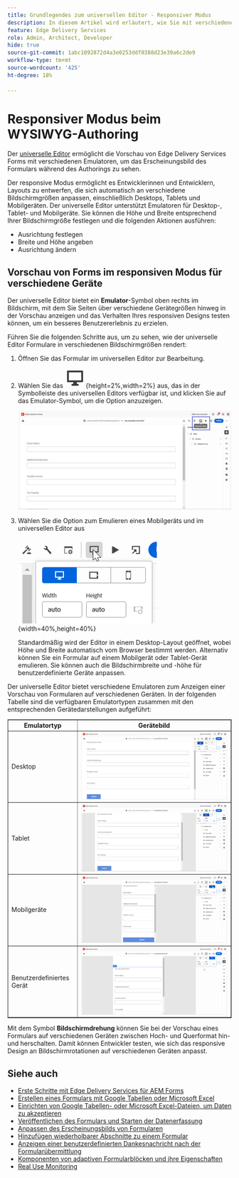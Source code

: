 ```yaml
---
title: Grundlegendes zum universellen Editor - Responsiver Modus
description: In diesem Artikel wird erläutert, wie Sie mit verschiedenen Emulatoren im universellen Editor eine Vorschau von Formularen anzeigen können, um ihr Erscheinungsbild während des Authorings zu visualisieren.
feature: Edge Delivery Services
role: Admin, Architect, Developer
hide: true
source-git-commit: 1abc1092872d4a3e0253ddf0388d23e39a6c2de9
workflow-type: tm+mt
source-wordcount: '425'
ht-degree: 18%

---
```



# Responsiver Modus beim WYSIWYG-Authoring

Der [universelle Editor](/help/edge/docs/forms/universal-editor/overview-universal-editor-for-edge-delivery-services-for-forms.md) ermöglicht die Vorschau von Edge Delivery Services Forms mit verschiedenen Emulatoren, um das Erscheinungsbild des Formulars während des Authorings zu sehen.

Der responsive Modus ermöglicht es Entwicklerinnen und Entwicklern, Layouts zu entwerfen, die sich automatisch an verschiedene Bildschirmgrößen anpassen, einschließlich Desktops, Tablets und Mobilgeräten. Der universelle Editor unterstützt Emulatoren für Desktop-, Tablet- und Mobilgeräte. Sie können die Höhe und Breite entsprechend Ihrer Bildschirmgröße festlegen und die folgenden Aktionen ausführen:
* Ausrichtung festlegen
* Breite und Höhe angeben
* Ausrichtung ändern

## Vorschau von Forms im responsiven Modus für verschiedene Geräte

Der universelle Editor bietet ein **Emulator**-Symbol oben rechts im Bildschirm, mit dem Sie Seiten über verschiedene Gerätegrößen hinweg in der Vorschau anzeigen und das Verhalten Ihres responsiven Designs testen können, um ein besseres Benutzererlebnis zu erzielen.

Führen Sie die folgenden Schritte aus, um zu sehen, wie der universelle Editor Formulare in verschiedenen Bildschirmgrößen rendert:

1. Öffnen Sie das Formular im universellen Editor zur Bearbeitung.
2. Wählen Sie das ![Emulator-Symbol](/help/edge/docs/forms/universal-editor/assets/emulator.png){height=2%,width=2%} aus, das in der Symbolleiste des universellen Editors verfügbar ist, und klicken Sie auf das Emulator-Symbol, um die Option anzuzeigen.

   ![Responsiver Modus](/help/edge/docs/forms/universal-editor/assets/universal-editor-emulator.png)

3. Wählen Sie die Option zum Emulieren eines Mobilgeräts und im universellen Editor aus

   ![Responsiver Modus](/help/edge/docs/forms/universal-editor/assets/ue-responsivemode.png){width=40%,height=40%}

   Standardmäßig wird der Editor in einem Desktop-Layout geöffnet, wobei Höhe und Breite automatisch vom Browser bestimmt werden. Alternativ können Sie ein Formular auf einem Mobilgerät oder Tablet-Gerät emulieren. Sie können auch die Bildschirmbreite und -höhe für benutzerdefinierte Geräte anpassen.

Der universelle Editor bietet verschiedene Emulatoren zum Anzeigen einer Vorschau von Formularen auf verschiedenen Geräten. In der folgenden Tabelle sind die verfügbaren Emulatortypen zusammen mit den entsprechenden Gerätedarstellungen aufgeführt:

<table border="1" style="text-align:" left; border-collapse: collapse;">
    <tr>
        <th>Emulatortyp</th>
        <th>Gerätebild</th>
    </tr>
    <tr>
        <td>Desktop</td>
        <td><img src="/help/edge/docs/forms/universal-editor/assets/universal-editor-desktop.png" alt="Desktop-Emulator" style="width: auto; height: auto"></td>
    </tr>
    <tr>
        <td>Tablet</td>
        <td><img src="/help/edge/docs/forms/universal-editor/assets/universal-editor-tab.png" alt="Tablet-Emulator" style="width: auto; height: auto"></td>
    </tr>
    <tr>
        <td>Mobilgeräte</td>
        <td><img src="/help/edge/docs/forms/universal-editor/assets/universal-editor-mobile.png" alt="Mobile-Emulator" style="width: auto; height: auto"></td>
    </tr>
    <tr>
        <td>Benutzerdefiniertes Gerät</td>
        <td><img src="/help/edge/docs/forms/universal-editor/assets/universal-editor-custom.png" alt="Benutzerdefinierter Geräteemulator" style="width: auto; height: auto"></td>
    </tr>
</table>

Mit dem Symbol **Bildschirmdrehung** können Sie bei der Vorschau eines Formulars auf verschiedenen Geräten zwischen Hoch- und Querformat hin- und herschalten. Damit können Entwickler testen, wie sich das responsive Design an Bildschirmrotationen auf verschiedenen Geräten anpasst.

## Siehe auch

* [Erste Schritte mit Edge Delivery Services für AEM Forms](/help/edge/docs/forms/tutorial.md)
* [Erstellen eines Formulars mit Google Tabellen oder Microsoft Excel](/help/edge/docs/forms/create-forms.md)
* [Einrichten von Google Tabellen- oder Microsoft Excel-Dateien, um Daten zu akzeptieren](/help/edge/docs/forms/submit-forms.md)
* [Veröffentlichen des Formulars und Starten der Datenerfassung](/help/edge/docs/forms/publish-forms.md)
* [Anpassen des Erscheinungsbilds von Formularen](/help/edge/docs/forms/style-theme-forms.md)
* [Hinzufügen wiederholbarer Abschnitte zu einem Formular](/help/edge/docs/forms/repeatable-forms.md)
* [Anzeigen einer benutzerdefinierten Dankesnachricht nach der Formularübermittlung](/help/edge/docs/forms/thank-you-page-form.md)
* [Komponenten von adaptiven Formularblöcken und ihre Eigenschaften](/help/edge/docs/forms/form-components.md)
* [Real Use Monitoring](https://www.aem.live/developer/rum#authentication)


